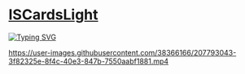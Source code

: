 # [ISCardsLight](https://dulcet-tapioca-8d1d9c.netlify.app/)

[![Typing SVG](https://readme-typing-svg.demolab.com?font=Fira+Code&pause=1000&width=435&lines=%D0%A3%D1%81%D1%82%D0%B0%D0%BD%D0%BE%D0%B2%D0%BA%D0%B0+%D1%87%D0%B5%D1%80%D0%B5%D0%B7+Google+Crome+%D0%BD%D0%B0+%D0%9F%D0%9A)](https://git.io/typing-svg)

https://user-images.githubusercontent.com/38366166/207793043-3f82325e-8f4c-40e3-847b-7550aabf1881.mp4



